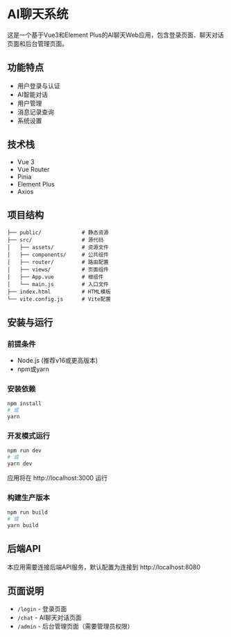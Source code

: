 # AI聊天系统

这是一个基于Vue3和Element Plus的AI聊天Web应用，包含登录页面、聊天对话页面和后台管理页面。

## 功能特点

- 用户登录与认证
- AI智能对话
- 用户管理
- 消息记录查询
- 系统设置

## 技术栈

- Vue 3
- Vue Router
- Pinia
- Element Plus
- Axios

## 项目结构

```
├── public/             # 静态资源
├── src/                # 源代码
│   ├── assets/         # 资源文件
│   ├── components/     # 公共组件
│   ├── router/         # 路由配置
│   ├── views/          # 页面组件
│   ├── App.vue         # 根组件
│   └── main.js         # 入口文件
├── index.html          # HTML模板
└── vite.config.js      # Vite配置
```

## 安装与运行

### 前提条件

- Node.js (推荐v16或更高版本)
- npm或yarn

### 安装依赖

```bash
npm install
# 或
yarn
```

### 开发模式运行

```bash
npm run dev
# 或
yarn dev
```

应用将在 http://localhost:3000 运行

### 构建生产版本

```bash
npm run build
# 或
yarn build
```

## 后端API

本应用需要连接后端API服务，默认配置为连接到 http://localhost:8080

## 页面说明

- `/login` - 登录页面
- `/chat` - AI聊天对话页面
- `/admin` - 后台管理页面（需要管理员权限）